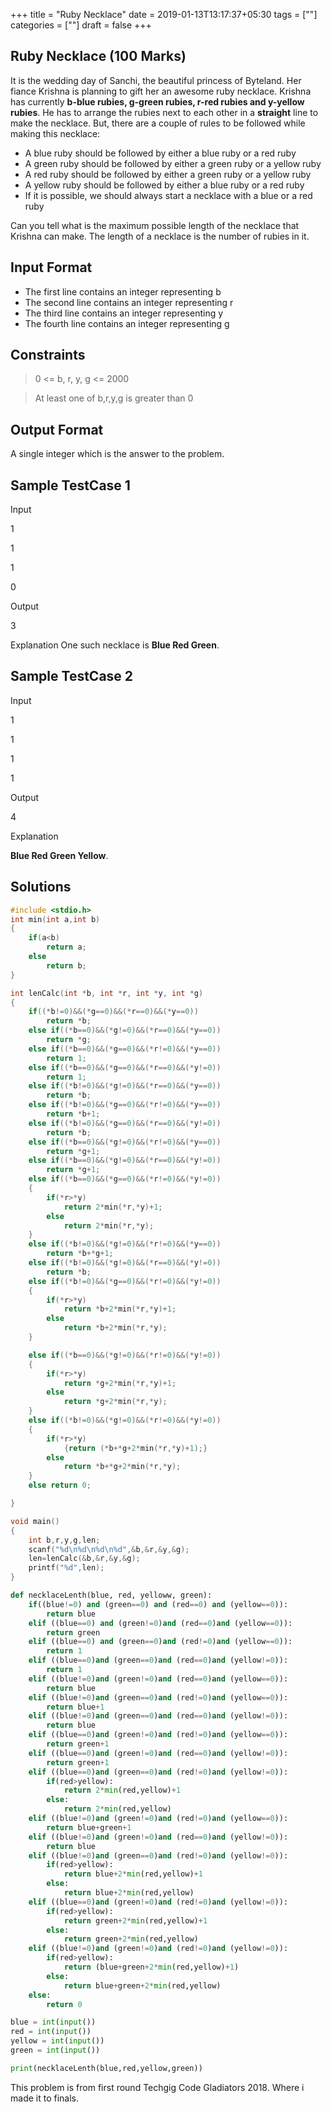 +++
title = "Ruby Necklace"
date = 2019-01-13T13:17:37+05:30
tags = [""]
categories = [""]
draft = false
+++




## Ruby Necklace (100 Marks) 

It is the wedding day of Sanchi, the beautiful princess of Byteland. Her fiance Krishna is planning to gift her an awesome ruby necklace.
Krishna has currently **b-blue rubies, g-green rubies, r-red rubies and y-yellow rubies**. He has to arrange the rubies next to each other in 
a **straight** line to make the necklace. But, there are a couple of rules to be followed while making this necklace:

* A blue ruby should be followed by either a blue ruby or a red ruby 
* A green ruby should be followed by either a green ruby or a yellow ruby 
* A red ruby should be followed by either a green ruby or a yellow ruby 
* A yellow ruby should be followed by either a blue ruby or a red ruby
* If it is possible, we should always start a necklace with a blue or a red ruby 

Can you tell what is the maximum possible length of the necklace that Krishna can make. The length of a necklace is the number of rubies in it. 



## Input Format 
* The first line contains an integer representing b
* The second line contains an integer representing r
* The third line contains an integer representing y
* The fourth line contains an integer representing g
	
## Constraints

> 0 <= b, r, y, g <= 2000 

> At least one of b,r,y,g is greater than 0 

## Output Format 
A single integer which is the answer to the problem. 

## Sample TestCase 1 

Input 

1

1

1

0

Output 

3

Explanation 
One such necklace is **Blue Red Green**. 

## Sample TestCase 2 

Input 

1

1

1

1

Output 

4

Explanation 

**Blue Red Green Yellow**. 



## Solutions

```c
#include <stdio.h>
int min(int a,int b)
{
    if(a<b)
        return a;
    else
        return b;
}

int lenCalc(int *b, int *r, int *y, int *g)
{
    if((*b!=0)&&(*g==0)&&(*r==0)&&(*y==0))
        return *b;
    else if((*b==0)&&(*g!=0)&&(*r==0)&&(*y==0))
        return *g;
    else if((*b==0)&&(*g==0)&&(*r!=0)&&(*y==0))
        return 1;
    else if((*b==0)&&(*g==0)&&(*r==0)&&(*y!=0))
        return 1;
    else if((*b!=0)&&(*g!=0)&&(*r==0)&&(*y==0))
        return *b;
    else if((*b!=0)&&(*g==0)&&(*r!=0)&&(*y==0))
        return *b+1;
    else if((*b!=0)&&(*g==0)&&(*r==0)&&(*y!=0))
        return *b;
    else if((*b==0)&&(*g!=0)&&(*r!=0)&&(*y==0))
        return *g+1;
    else if((*b==0)&&(*g!=0)&&(*r==0)&&(*y!=0))
        return *g+1;
    else if((*b==0)&&(*g==0)&&(*r!=0)&&(*y!=0))
    {
        if(*r>*y)
            return 2*min(*r,*y)+1;
        else
            return 2*min(*r,*y);
    }
    else if((*b!=0)&&(*g!=0)&&(*r!=0)&&(*y==0))
        return *b+*g+1;
    else if((*b!=0)&&(*g!=0)&&(*r==0)&&(*y!=0))
        return *b;
    else if((*b!=0)&&(*g==0)&&(*r!=0)&&(*y!=0))
    {
        if(*r>*y)
            return *b+2*min(*r,*y)+1;
        else
            return *b+2*min(*r,*y);
    }

    else if((*b==0)&&(*g!=0)&&(*r!=0)&&(*y!=0))
    {
        if(*r>*y)
            return *g+2*min(*r,*y)+1;
        else
            return *g+2*min(*r,*y);
    }
    else if((*b!=0)&&(*g!=0)&&(*r!=0)&&(*y!=0))
    {
        if(*r>*y)
            {return (*b+*g+2*min(*r,*y)+1);}
        else
            return *b+*g+2*min(*r,*y);
    }
    else return 0;

}

void main()
{
    int b,r,y,g,len;
    scanf("%d\n%d\n%d\n%d",&b,&r,&y,&g);
    len=lenCalc(&b,&r,&y,&g);
    printf("%d",len);
}
```


```python
def necklaceLenth(blue, red, yelloww, green):
    if((blue!=0) and (green==0) and (red==0) and (yellow==0)):
        return blue
    elif ((blue==0) and (green!=0)and (red==0)and (yellow==0)):
        return green
    elif ((blue==0) and (green==0)and (red!=0)and (yellow==0)):
        return 1
    elif ((blue==0)and (green==0)and (red==0)and (yellow!=0)):
        return 1
    elif ((blue!=0)and (green!=0)and (red==0)and (yellow==0)):
        return blue
    elif ((blue!=0)and (green==0)and (red!=0)and (yellow==0)):
        return blue+1
    elif ((blue!=0)and (green==0)and (red==0)and (yellow!=0)):
        return blue
    elif ((blue==0)and (green!=0)and (red!=0)and (yellow==0)):
        return green+1
    elif ((blue==0)and (green!=0)and (red==0)and (yellow!=0)):
        return green+1
    elif ((blue==0)and (green==0)and (red!=0)and (yellow!=0)):
        if(red>yellow):
            return 2*min(red,yellow)+1
        else:
            return 2*min(red,yellow)
    elif ((blue!=0)and (green!=0)and (red!=0)and (yellow==0)):
        return blue+green+1
    elif ((blue!=0)and (green!=0)and (red==0)and (yellow!=0)):
        return blue
    elif ((blue!=0)and (green==0)and (red!=0)and (yellow!=0)):
        if(red>yellow):
            return blue+2*min(red,yellow)+1
        else:
            return blue+2*min(red,yellow)
    elif ((blue==0)and (green!=0)and (red!=0)and (yellow!=0)):
        if(red>yellow):
            return green+2*min(red,yellow)+1
        else:
            return green+2*min(red,yellow)
    elif ((blue!=0)and (green!=0)and (red!=0)and (yellow!=0)):
        if(red>yellow):
            return (blue+green+2*min(red,yellow)+1)
        else:
            return blue+green+2*min(red,yellow)
    else:
        return 0

blue = int(input())
red = int(input())
yellow = int(input())
green = int(input())

print(necklaceLenth(blue,red,yellow,green))
```

This problem is from first round Techgig Code Gladiators 2018. Where i made it to finals.

